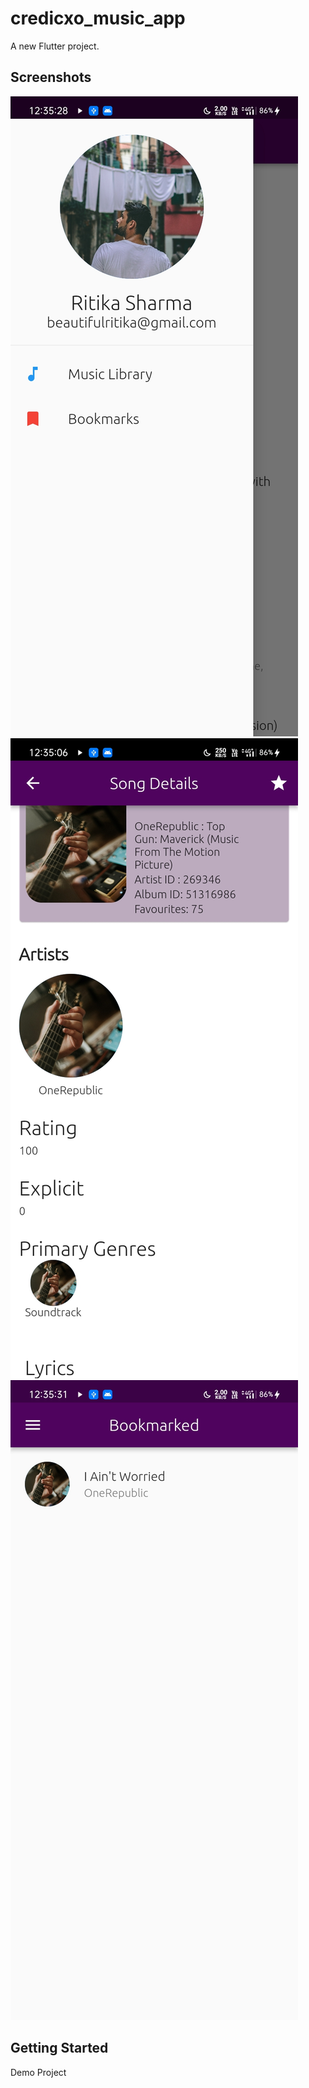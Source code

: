 # credicxo_music_app
A new Flutter project.

## Screenshots
[<img src="./screenshots/Screenshot_2022-08-30-12-35-29-07_74b985f229fd05f15b8cb4710a4551be.jpg">]()
[<img src="./screenshots/Screenshot_2022-08-30-12-35-06-55_74b985f229fd05f15b8cb4710a4551be.jpg">]()
[<img src="./screenshots/Screenshot_2022-08-30-12-35-32-13_74b985f229fd05f15b8cb4710a4551be.jpg">]()

## Getting Started

Demo Project